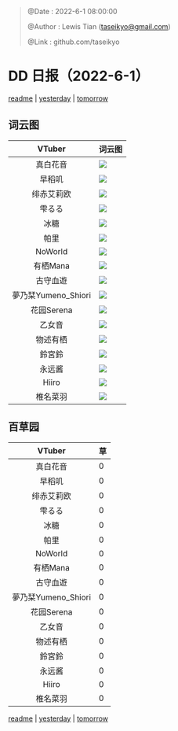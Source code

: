 > @Date    : 2022-6-1 08:00:00
>
> @Author  : Lewis Tian (taseikyo@gmail.com)
>
> @Link    : github.com/taseikyo

# DD 日报（2022-6-1）

[readme](../README.md) | [yesterday](2022-5-31.md) | [tomorrow](2022-6-2.md)

## 词云图

|VTuber|词云图|
|:-:|-|
|真白花音|![](../../images/daily/21402309_2022-6-1_purge_wordcloud.png)|
|早稻叽|![](../../images/daily/41682_2022-6-1_purge_wordcloud.png)|
|绯赤艾莉欧|![](../../images/daily/21396545_2022-6-1_purge_wordcloud.png)|
|雫るる|![](../../images/daily/21013446_2022-6-1_purge_wordcloud.png)|
|冰糖|![](../../images/daily/876396_2022-6-1_purge_wordcloud.png)|
|帕里|![](../../images/daily/4895312_2022-6-1_purge_wordcloud.png)|
|NoWorld|![](../../images/daily/21448649_2022-6-1_purge_wordcloud.png)|
|有栖Mana|![](../../images/daily/6542258_2022-6-1_purge_wordcloud.png)|
|古守血遊|![](../../images/daily/8725120_2022-6-1_purge_wordcloud.png)|
|夢乃栞Yumeno_Shiori|![](../../images/daily/14052636_2022-6-1_purge_wordcloud.png)|
|花园Serena|![](../../images/daily/14327465_2022-6-1_purge_wordcloud.png)|
|乙女音|![](../../images/daily/21320551_2022-6-1_purge_wordcloud.png)|
|物述有栖|![](../../images/daily/21449083_2022-6-1_purge_wordcloud.png)|
|鈴宮鈴|![](../../images/daily/21685677_2022-6-1_purge_wordcloud.png)|
|永远酱|![](../../images/daily/21701071_2022-6-1_purge_wordcloud.png)|
|Hiiro|![](../../images/daily/21919321_2022-6-1_purge_wordcloud.png)|
|椎名菜羽|![](../../images/daily/22347054_2022-6-1_purge_wordcloud.png)|

## 百草园

|VTuber|草|
|:-:|-|
|真白花音|0|
|早稻叽|0|
|绯赤艾莉欧|0|
|雫るる|0|
|冰糖|0|
|帕里|0|
|NoWorld|0|
|有栖Mana|0|
|古守血遊|0|
|夢乃栞Yumeno_Shiori|0|
|花园Serena|0|
|乙女音|0|
|物述有栖|0|
|鈴宮鈴|0|
|永远酱|0|
|Hiiro|0|
|椎名菜羽|0|

[readme](../README.md) | [yesterday](2022-5-31.md) | [tomorrow](2022-6-2.md)
